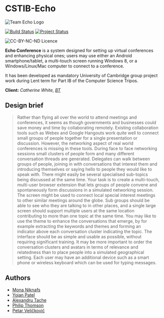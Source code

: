 CSTIB-Echo
==========
![Team Echo Logo](https://dl.dropboxusercontent.com/u/94754009/ic_launcher.png)

[![Build Status](https://travis-ci.org/Team-Echo/CSTIB-Echo.png?branch=master)](https://travis-ci.org/Team-Echo/CSTIB-Echo)
[![Project Status](http://stillmaintained.com/Team-Echo/CSTIB-Echo.png)](http://stillmaintained.com/Team-Echo/CSTIB-Echo)

![CC-BY-NC-ND Licence](http://i.creativecommons.org/l/by-nc-nd/3.0/88x31.png)

**Echo Conference** is a system designed for setting up virtual conferences and enhancing physical ones; users may use either an Android smartphone/tablet, a multi-touch screen running Windows 8, or a Windows/Linux/Mac computer to connect to a conference.

It has been developed as mandatory University of Cambridge group project work during Lent term for Part IB of the Computer Science Tripos.

**Client:** *Catherine White, [BT](http://www.bt.com)*

Design brief
----------------

> Rather than flying all over the world to attend meetings and conferences, it seems as though governments and businesses could save money and time by collaborating remotely. Existing collaboration tools such as Webex and Google Hangouts work quite well to connect small groups of people together for a single presentation or discussion. However, the networking aspect of real world conferences is missing in these tools. During face to face networking sessions small clusters of people form and many different conversation threads are generated. Delegates can walk between groups of people, joining in with conversations that interest them and introducing themselves or saying hello to people they would like to speak with. There might easily be several specialised sub-topics being discussed at the same time. Your task is to create a multi-touch, multi-user browser extension that lets groups of people convene and spontaneously form discussions in a simulated networking session. The screen might be used to connect local special interest meetings to other similar meetings around the globe. Sub groups should be able to see who they are talking to in other places, and a single large screen should support multiple users at the same location contributing to more than one topic at the same time. You may like to use the theme to enhance the conversations that emerge, by for example extracting the keywords and themes and forming an indicator above each conversation cluster indicating the topic. The interface should be as simple and usable as possible, without requiring significant training. It may be more important to order the conversation clusters and avatars in terms of relevance and relatedness than to place people into a simulated geographical setting. Each user may have an additional device such as a smart phone or wireless keyboard which can be used for typing messages.

Authors
-----------------

* [Mona Niknafs](https://github.com/monaniknafs)
* [Yojan Patel](https://github.com/yojanpatel)
* [Alexandru Tache](https://github.com/hadesgames)
* [Philip Thomson](https://github.com/cat12184)
* [Petar Veličković](https://github.com/PetarV-)
